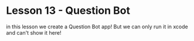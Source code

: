 # Lesson 13 - Question Bot

in this lesson we create a Question Bot app! But we can only run it in xcode and can't show it here!
